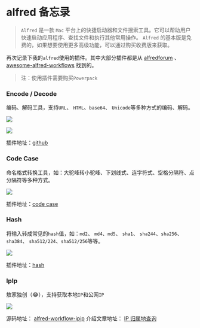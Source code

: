 # alfred 备忘录

> `Alfred` 是一款 `Mac` 平台上的快捷启动器和文件搜索工具。它可以帮助用户快速启动应用程序、查找文件和执行其他常用操作。 
`Alfred` 的基本版是免费的，如果想要使用更多高级功能，可以通过购买收费版来获取。

再次记录下我的`alfred`使用的插件。其中大部分插件都是从 [alfredforum](https://www.alfredforum.com/) 、 [awesome-alfred-workflows](https://github.com/alfred-workflows/awesome-alfred-workflows) 找到的。

> 注：使用插件需要购买`Powerpack`

### Encode / Decode

编码、解码工具，支持`URL`、 `HTML`、`base64`、 `Unicode`等多种方式的编码、解码。

![](https://1.z.wiki/images/20220404/9988378ebdaa4338a56f8f1cf77751fd.png)

![](https://2.z.wiki/images/20220404/e1e3e1df37764325a61034440e1bcded.png)

插件地址：[github](https://github.com/willfarrell/alfred-encode-decode-workflow)

### Code Case

命名格式转换工具，如：大驼峰转小驼峰、下划线式、连字符式、空格分隔符、点分隔符等多种方式。

![](https://3.z.wiki/images/20220404/6b602f5fba024646b17827847032d390.png)

插件地址：[code case](http://www.packal.org/workflow/code-case)


### Hash

将输入转成常见的`hash`值，如：`md2`、 `md4`、`md5`、 `sha1`、 `sha244`、`sha256`、`sha384`、 `sha512/224`、`sha512/256`等等。

![](https://4.z.wiki/images/20220404/780ef2831a0b41cfb942c1548837de7e.png)

插件地址：[hash](https://github.com/BigLuck/alfred2-hash)


### IpIp

敖家独创（😂），支持获取本地`IP`和公网`IP`

![](https://0.z.wiki/images/20220410/d68b782087bd45909d9e814bb8393272.png)

源码地址： [alfred-workflow-ipip](https://github.com/yihuaxiang/alfred-workflow-ipip) 
介绍文章地址： [IP 归属地查询](https://z.wiki/misc/ip-query.html#%E9%98%B6%E6%AE%B5%E6%80%A7%E6%88%90%E6%9E%9C)
